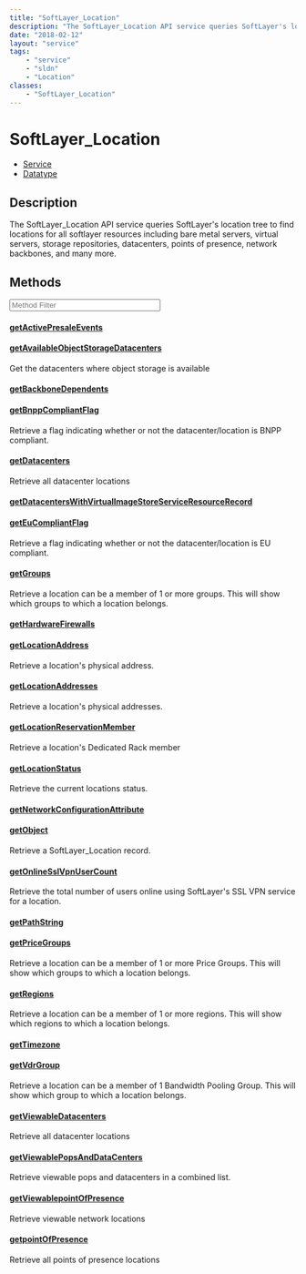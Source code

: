 ```yaml
---
title: "SoftLayer_Location"
description: "The SoftLayer_Location API service queries SoftLayer's location tree to find locations for all softlayer resources inclu... "
date: "2018-02-12"
layout: "service"
tags:
    - "service"
    - "sldn"
    - "Location"
classes:
    - "SoftLayer_Location"
---
```

# SoftLayer_Location
<div id='service-datatype'>
    <ul id='sldn-reference-tabs'>
    <li id='service'> <a href='/reference/services/SoftLayer_Location' >Service</a></li>    <li id='datatype'> <a href='/reference/datatypes/SoftLayer_Location' >Datatype</a></li>
    </ul>
</div>

## Description


The SoftLayer_Location API service queries SoftLayer's location tree to find locations for all softlayer resources including bare metal servers, virtual servers, storage repositories, datacenters, points of presence, network backbones, and many more. 



        
<div id="properties" class="content service-content">

## Methods

<div class="view-filters">
    <div class="clearfix">
        <div class="search-input-box">
            <input placeholder="Method Filter" onkeyup="titleSearch(inputId='edit-combine', divId='method-div', elementClass='method-row')" 
                type="text" id="edit-combine" value="" size="30" maxlength="128" class="form-text">
        </div>
    </div>
</div>

<div id="method-div">

<div class="method-row">

#### [getActivePresaleEvents](/reference/services/SoftLayer_Location/getActivePresaleEvents)


</div>

<div class="method-row">

#### [getAvailableObjectStorageDatacenters](/reference/services/SoftLayer_Location/getAvailableObjectStorageDatacenters)
Get the datacenters where object storage is available

</div>

<div class="method-row">

#### [getBackboneDependents](/reference/services/SoftLayer_Location/getBackboneDependents)


</div>

<div class="method-row">

#### [getBnppCompliantFlag](/reference/services/SoftLayer_Location/getBnppCompliantFlag)
Retrieve a flag indicating whether or not the datacenter/location is BNPP compliant.

</div>

<div class="method-row">

#### [getDatacenters](/reference/services/SoftLayer_Location/getDatacenters)
Retrieve all datacenter locations

</div>

<div class="method-row">

#### [getDatacentersWithVirtualImageStoreServiceResourceRecord](/reference/services/SoftLayer_Location/getDatacentersWithVirtualImageStoreServiceResourceRecord)


</div>

<div class="method-row">

#### [getEuCompliantFlag](/reference/services/SoftLayer_Location/getEuCompliantFlag)
Retrieve a flag indicating whether or not the datacenter/location is EU compliant.

</div>

<div class="method-row">

#### [getGroups](/reference/services/SoftLayer_Location/getGroups)
Retrieve a location can be a member of 1 or more groups. This will show which groups to which a location belongs.

</div>

<div class="method-row">

#### [getHardwareFirewalls](/reference/services/SoftLayer_Location/getHardwareFirewalls)


</div>

<div class="method-row">

#### [getLocationAddress](/reference/services/SoftLayer_Location/getLocationAddress)
Retrieve a location's physical address.

</div>

<div class="method-row">

#### [getLocationAddresses](/reference/services/SoftLayer_Location/getLocationAddresses)
Retrieve a location's physical addresses.

</div>

<div class="method-row">

#### [getLocationReservationMember](/reference/services/SoftLayer_Location/getLocationReservationMember)
Retrieve a location's Dedicated Rack member

</div>

<div class="method-row">

#### [getLocationStatus](/reference/services/SoftLayer_Location/getLocationStatus)
Retrieve the current locations status.

</div>

<div class="method-row">

#### [getNetworkConfigurationAttribute](/reference/services/SoftLayer_Location/getNetworkConfigurationAttribute)


</div>

<div class="method-row">

#### [getObject](/reference/services/SoftLayer_Location/getObject)
Retrieve a SoftLayer_Location record.

</div>

<div class="method-row">

#### [getOnlineSslVpnUserCount](/reference/services/SoftLayer_Location/getOnlineSslVpnUserCount)
Retrieve the total number of users online using SoftLayer's SSL VPN service for a location.

</div>

<div class="method-row">

#### [getPathString](/reference/services/SoftLayer_Location/getPathString)


</div>

<div class="method-row">

#### [getPriceGroups](/reference/services/SoftLayer_Location/getPriceGroups)
Retrieve a location can be a member of 1 or more Price Groups. This will show which groups to which a location belongs.

</div>

<div class="method-row">

#### [getRegions](/reference/services/SoftLayer_Location/getRegions)
Retrieve a location can be a member of 1 or more regions. This will show which regions to which a location belongs.

</div>

<div class="method-row">

#### [getTimezone](/reference/services/SoftLayer_Location/getTimezone)


</div>

<div class="method-row">

#### [getVdrGroup](/reference/services/SoftLayer_Location/getVdrGroup)
Retrieve a location can be a member of 1 Bandwidth Pooling Group. This will show which group to which a location belongs.

</div>

<div class="method-row">

#### [getViewableDatacenters](/reference/services/SoftLayer_Location/getViewableDatacenters)
Retrieve all datacenter locations

</div>

<div class="method-row">

#### [getViewablePopsAndDataCenters](/reference/services/SoftLayer_Location/getViewablePopsAndDataCenters)
Retrieve viewable pops and datacenters in a combined list.

</div>

<div class="method-row">

#### [getViewablepointOfPresence](/reference/services/SoftLayer_Location/getViewablepointOfPresence)
Retrieve viewable network locations

</div>

<div class="method-row">

#### [getpointOfPresence](/reference/services/SoftLayer_Location/getpointOfPresence)
Retrieve all points of presence locations

</div>
</div>

</div>

